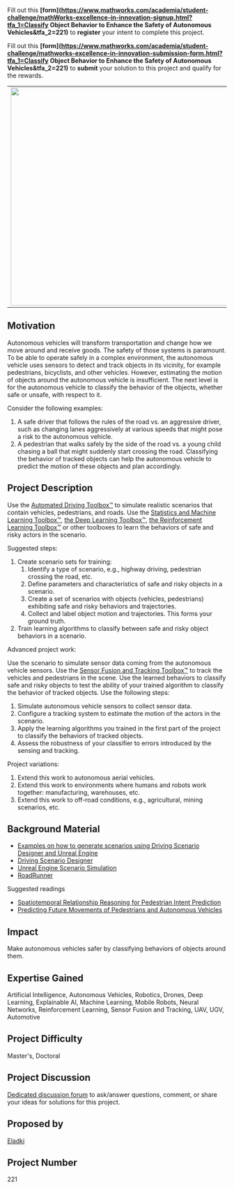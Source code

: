 Fill out this <strong>[form](https://www.mathworks.com/academia/student-challenge/mathWorks-excellence-in-innovation-signup.html?tfa_1=Classify Object Behavior to Enhance the Safety of Autonomous Vehicles&tfa_2=221)</strong> to **register** your intent to complete this project.

Fill out this <strong>[form](https://www.mathworks.com/academia/student-challenge/mathworks-excellence-in-innovation-submission-form.html?tfa_1=Classify Object Behavior to Enhance the Safety of Autonomous Vehicles&tfa_2=221)</strong> to **submit** your solution to this project and qualify for the rewards.

<table>
<td><img src="https://gist.githubusercontent.com/robertogl/e0115dc303472a9cfd52bbbc8edb7665/raw/objectBehavior.jpg"  width=500 /></td>
<td><p><h1>Classify Object Behavior to Enhance the Safety of Autonomous Vehicles</h1></p>
<p>Automatically classify behavior of tracked objects to enhance the safety of autonomous systems.</p>
</table>

## Motivation

Autonomous vehicles will transform transportation and change how we move around and receive goods. The safety of those systems is paramount. To be able to operate safely in a complex environment, the autonomous vehicle uses sensors to detect and track objects in its vicinity, for example pedestrians, bicyclists, and other vehicles. However, estimating the motion of objects around the autonomous vehicle is insufficient. The next level is for the autonomous vehicle to classify the behavior of the objects, whether safe or unsafe, with respect to it. 

Consider the following examples:
1.	A safe driver that follows the rules of the road vs. an aggressive driver, such as changing lanes aggressively at various speeds that might pose a risk to the autonomous vehicle.
2.	A pedestrian that walks safely by the side of the road vs. a young child chasing a ball that might suddenly start crossing the road.
Classifying the behavior of tracked objects can help the autonomous vehicle to predict the motion of these objects and plan accordingly.


## Project Description

Use the [Automated Driving Toolbox™](https://www.mathworks.com/products/automated-driving.html) to simulate realistic scenarios that contain vehicles, pedestrians, and roads. Use the [Statistics and Machine Learning Toolbox™](https://www.mathworks.com/products/statistics.html), [the Deep Learning Toolbox™](https://www.mathworks.com/products/deep-learning.html), [the Reinforcement Learning Toolbox™](https://www.mathworks.com/products/reinforcement-learning.html) or other toolboxes to learn the behaviors of safe and risky actors in the scenario.

Suggested steps:
1. Create scenario sets for training:
   	1. Identify a type of scenario, e.g., highway driving, pedestrian crossing the road, etc.
   	2. Define parameters and characteristics of safe and risky objects in a scenario.
   	3. Create a set of scenarios with objects (vehicles, pedestrians) exhibiting safe and risky behaviors and trajectories.  
   	4. Collect and label object motion and trajectories. This forms your ground truth.
2. Train learning algorithms to classify between safe and risky object behaviors in a scenario.

Advanced project work: 

Use the scenario to simulate sensor data coming from the autonomous vehicle sensors. Use the [Sensor Fusion and Tracking Toolbox™](https://www.mathworks.com/products/sensor-fusion-and-tracking.html) to track the vehicles and pedestrians in the scene. Use the learned behaviors to classify safe and risky objects to test the ability of your trained algorithm to classify the behavior of tracked objects. Use the following steps:
1.	Simulate autonomous vehicle sensors to collect sensor data.
2.	Configure a tracking system to estimate the motion of the actors in the scenario.
3.	Apply the learning algorithms you trained in the first part of the project to classify the behaviors of tracked objects.
4.	Assess the robustness of your classifier to errors introduced by the sensing and tracking. 

Project variations:  
1.	Extend this work to autonomous aerial vehicles.
2.	Extend this work to environments where humans and robots work together: manufacturing, warehouses, etc.
3.	Extend this work to off-road conditions, e.g., agricultural, mining scenarios, etc.


## Background Material

- [Examples on how to generate scenarios using Driving Scenario Designer and Unreal Engine](https://www.mathworks.com/help/driving/examples.html?category=scenario-simulation)
- [Driving Scenario Designer](https://www.mathworks.com/help/driving/ref/drivingscenariodesigner-app.html)
- [Unreal Engine Scenario Simulation](https://www.mathworks.com/help/driving/unreal-engine-scenario-simulation.html)
- [RoadRunner](https://www.mathworks.com/products/roadrunner.html)

Suggested readings
- [Spatiotemporal Relationship Reasoning for Pedestrian Intent Prediction](https://stip.stanford.edu/)
- [Predicting Future Movements of Pedestrians and Autonomous Vehicles](https://www.gislounge.com/predicting-future-movements-of-pedestrians-and-autonomous-vehicles/)



## Impact

Make autonomous vehicles safer by classifying behaviors of objects around them.

## Expertise Gained 

Artificial Intelligence, Autonomous Vehicles, Robotics, Drones, Deep Learning, Explainable AI, Machine Learning, Mobile Robots, Neural Networks, Reinforcement Learning, Sensor Fusion and Tracking, UAV, UGV, Automotive


## Project Difficulty

Master's, Doctoral

## Project Discussion

[Dedicated discussion forum](https://github.com/mathworks/MathWorks-Excellence-in-Innovation/discussions/53) to ask/answer questions, comment, or share your ideas for solutions for this project.

## Proposed by

[Eladki](https://github.com/eladki)

## Project Number

221
